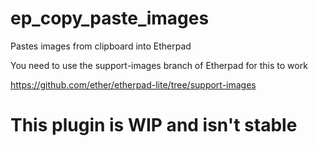 ep_copy_paste_images
====================

Pastes images from clipboard into Etherpad

You need to use the support-images branch of Etherpad for this to work

https://github.com/ether/etherpad-lite/tree/support-images

# This plugin is WIP and isn't stable 
